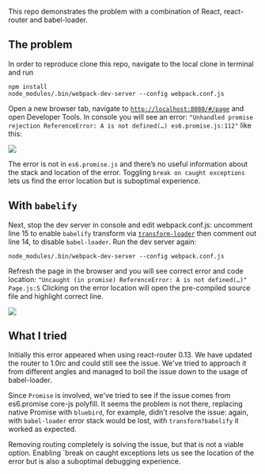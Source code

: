 This repo demonstrates the problem with a combination of React, react-router
and babel-loader.

## The problem

In order to reproduce clone this repo, navigate to the local clone in terminal
and run

```
npm install
node_modules/.bin/webpack-dev-server --config webpack.conf.js
```

Open a new browser tab, navigate to [`http://localhost:8080/#/page`](http://localhost:8080/#/page)
and open Developer Tools. In console you will see an error: `"Unhandled promise
rejection ReferenceError: A is not defined(…) es6.promise.js:112"` like this:

![](https://cloud.githubusercontent.com/assets/26131/10303924/4d7d51a6-6c30-11e5-83ec-17dac129baa2.png)

The error is not in `es6.promise.js` and there’s no useful information about the
stack and location of the error. Toggling `break on caught exceptions` lets us
find the error location but is suboptimal experience.

## With `babelify`

Next, stop the dev server in console and edit webpack.conf.js: uncomment line 15
to enable `babelify` transform via [`transform-loader`](https://github.com/webpack/transform-loader)
then comment out line 14, to disable `babel-loader`. Run the dev server again:

```
node_modules/.bin/webpack-dev-server --config webpack.conf.js
```

Refresh the page in the browser and you will see correct error and code location:
`"Uncaught (in promise) ReferenceError: A is not defined(…)" Page.js:5` Clicking
on the error location will open the pre-compiled source file and highlight correct
line.

![](https://cloud.githubusercontent.com/assets/26131/10303934/5f5d46a6-6c30-11e5-9d28-e639ea9311c0.png)

## What I tried

Initially this error appeared when using react-router 0.13. We have updated the router
to 1.0rc and could still see the issue. We've tried to approach it from different
angles and managed to boil the issue down to the usage of babel-loader.

Since `Promise` is involved, we've tried to see if the issue comes from
es6.promise core-js polyfill. It seems the problem is not there, replacing native
Promise with `bluebird`, for example, didn't resolve the issue: again, with `babel-loader`
error stack would be lost, with `transform?babelify` it worked as expected.

Removing routing completely is solving the issue, but that is not a viable option.
Enabling `break on caught exceptions lets us see the location of the error but
is also a suboptimal debugging experience.
